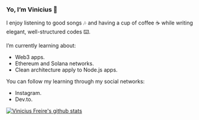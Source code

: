 ### Yo, I’m Vinicius 👋

I enjoy listening to good songs 🎶 and having a cup of coffee ☕ while writing elegant, well-structured codes ⌨️.

I’m currently learning about: 
  - Web3 apps.
  - Ethereum and Solana networks.
  - Clean architecture apply to Node.js apps.

You can follow my learning through my social networks:
  - Instagram.
  - Dev.to.

[![Vinicius Freire's github stats](https://github-readme-stats.vercel.app/api?username=viniciussfreire&theme=dark&show_icons=true&count_private=true)](https://github.com/viniciussfreire)
